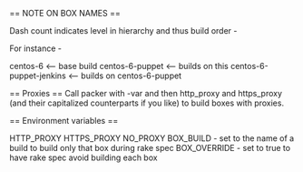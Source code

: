== NOTE ON BOX NAMES ==

Dash count indicates level in hierarchy and thus build order -

For instance -

centos-6 <-- base build
centos-6-puppet <-- builds on this
centos-6-puppet-jenkins <-- builds on centos-6-puppet

== Proxies ==
Call packer with -var and then http_proxy and https_proxy (and their capitalized counterparts if you like) to build boxes with proxies.

== Environment variables ==

HTTP_PROXY
HTTPS_PROXY
NO_PROXY
BOX_BUILD - set to the name of a build to build only that box during rake spec
BOX_OVERRIDE - set to true to have rake spec avoid building each box
